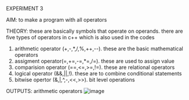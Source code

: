 EXPERIMENT 3 

AIM: to make a program with all operators 

THEORY: these are basically symbols that operate on operands. 
there are five types of operators in c++ which is also used in the codes 
1. arithmetic operator (+,-,*,/,%,++,--). these are the basic mathematical operators 
2. assigment operator(=,+=,-=,*=,/=). these are used to assign value 
3. comparision operator (==,<=,>=,!=). these are relational operators 
4. logical operator (&&,||,!). these are to combine conditional statements 
5. bitwise opertor (&,|,^,-,<<,>>). bit level operations

OUTPUTS: 
arithmetic operators 
![image](https://github.com/user-attachments/assets/b3f57bc1-59bc-4d95-93b0-887e39947c82)

